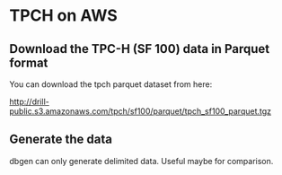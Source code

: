 # TPCH on AWS

## Download the TPC-H (SF 100) data in Parquet format
You can download the tpch parquet dataset from here:

http://drill-public.s3.amazonaws.com/tpch/sf100/parquet/tpch_sf100_parquet.tgz

## Generate the data

dbgen can only generate delimited data. Useful maybe for comparison.


